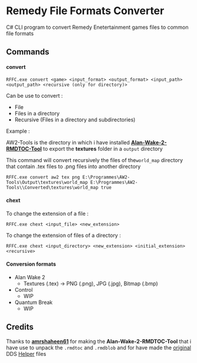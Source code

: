 # Remedy File Formats Converter

C# CLI program to convert Remedy Enetertainment games files to common file formats

## Commands

#### convert

```
RFFC.exe convert <game> <input_format> <output_format> <input_path> <output_path> <recursive (only for directory)>
```

Can be use to convert :

- File
- Files in a directory
- Recursive (Files in a directory and subdirectories)

Example :

AW2-Tools is the directory in which i have installed [**Alan-Wake-2-RMDTOC-Tool**](https://github.com/amrshaheen61/Alan-Wake-2-RMDTOC-Tool) to export the **textures** folder in a `output` directory

This command will convert recursively the files of the`world_map` directory that contain .tex files to .png files into another directory

```
RFFC.exe convert aw2 tex png E:\Programmes\AW2-Tools\Output\textures\world_map E:\Programmes\AW2-Tools\\Converted\textures\world_map true
```

#### chext

To change the extension of a file :

```
RFFC.exe chext <input_file> <new_extension>
```

To change the extension of files of a directory :

```
RFFC.exe chext <input_directory> <new_extension> <initial_extension> <recursive>
```

#### Conversion formats

- Alan Wake 2
  - Textures (.tex) -> PNG (.png), JPG (.jpg), Bitmap (.bmp)
- Control
  - WIP
- Quantum Break
  - WIP

## Credits

Thanks to [**amrshaheen61**](https://github.com/amrshaheen61) for making the **Alan-Wake-2-RMDTOC-Tool** that i have use to unpack the `.rmdtoc` and `.rmdblob` and for have made the [original](https://github.com/amrshaheen61/Alan-Wake-2-RMDTOC-Tool/tree/master/Helper) DDS [Helper](./RFFC/Helper/DDS/) files
